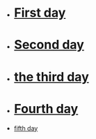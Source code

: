 - # [First day](https://gumirus.github.io/First-day/)
- # [Second day](https://gumirus.github.io/Second-day/)
- # [the third day](https://gumirus.github.io/third_day/)
- # [Fourth day](https://gumirus.github.io/project_IV/)
- [fifth day]()
